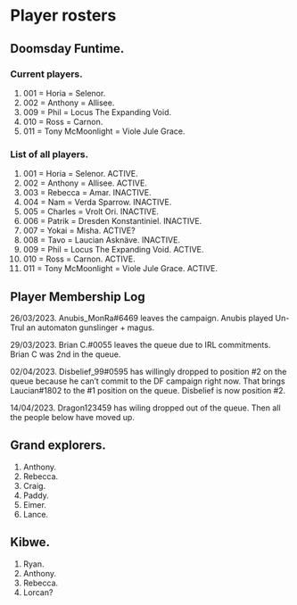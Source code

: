 # Player rosters

## Doomsday Funtime.

### Current players.

1. 001 = Horia = Selenor.
2. 002 = Anthony = Allisee.
3. 009 = Phil = Locus The Expanding Void.
4. 010 = Ross = Carnon.
5. 011 = Tony McMoonlight = Viole Jule Grace.

### List of all players.

1. 001 = Horia = Selenor. ACTIVE. 
2. 002 = Anthony = Allisee. ACTIVE.
3. 003 = Rebecca = Amar. INACTIVE.
4. 004 = Nam = Verda Sparrow. INACTIVE.
5. 005 = Charles = Vrolt Ori. INACTIVE.
6. 006 = Patrik = Dresden Konstantiniel. INACTIVE.
7. 007 = Yokai = Misha. ACTIVE?
8. 008 = Tavo = Laucian Asknäve. INACTIVE.
9. 009 = Phil = Locus The Expanding Void. ACTIVE. 
10. 010 = Ross = Carnon. ACTIVE. 
11. 011 = Tony McMoonlight = Viole Jule Grace. ACTIVE.

## Player Membership Log

26/03/2023.
Anubis_MonRa#6469 leaves the campaign. Anubis played Un-Trul an automaton gunslinger + magus.

29/03/2023.
Brian C.#0055 leaves the queue due to IRL commitments.
Brian C was 2nd in the queue.

02/04/2023.
Disbelief_99#0595 has willingly dropped to position #2 on the queue because he can’t commit to the DF campaign right now.
That brings Laucian#1802 to the #1 position on the queue.
Disbelief is now position #2.

14/04/2023.
Dragon123459 has wiling dropped out of the queue.
Then all the people below have moved up.

## Grand explorers.

1. Anthony.
2. Rebecca.
3. Craig.
4. Paddy.
5. Eimer.
6. Lance.

## Kibwe.

1. Ryan.
2. Anthony.
3. Rebecca.
4. Lorcan?
